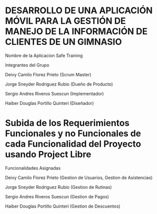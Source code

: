 # DESARROLLO DE UNA APLICACIÓN MÓVIL PARA LA GESTIÓN DE MANEJO DE LA INFORMACIÓN DE CLIENTES DE UN GIMNASIO 

Nombre de la Aplicacion Safe Training

Integrantes del Grupo 

Deivy Camilo Florez Prieto (Scrum Master)

Jorge Sneyder Rodriguez Rubio (Dueño de Producto)

Sergio Andres Riveros Suescun (Implementador)

Haiber Douglas Portillo Quinteri (Diseñador)

# Subida de los Requerimientos Funcionales y no Funcionales de cada Funcionalidad del Proyecto usando Project Libre

Funcionalidades Asignadas

Deivy Camilo Florez Prieto (Gestion de Usuarios, Gestion de Asistencias)

Jorge Sneyder Rodriguez Rubio (Gestion de Rutinas)

Sergio Andres Riveros Suescun (Gestion de Pagos)

Haiber Douglas Portillo Quinteri (Gestion de Descuentos)
